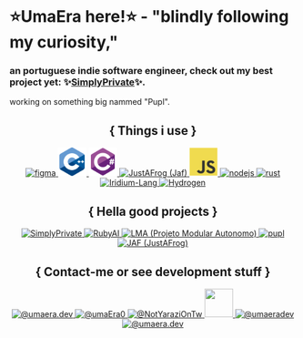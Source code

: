 # ⭐UmaEra here!⭐ - "blindly following my curiosity,"
### an portuguese indie software engineer, check out my best project yet: ✨[**SimplyPrivate**](https://github.com/notyarazi/simplyprivate)✨.
 working on something big nammed "Pupl".

<h2 align="center"> { Things i use }</h2>
<p align="center"> 
        <a href="https://www.figma.com/" target="_blank" rel="noreferrer"> 
    <img src="https://www.vectorlogo.zone/logos/figma/figma-icon.svg" alt="figma" width="50" height="50"/> 
  </a> 
      <a href="https://www.w3schools.com/cpp/" target="_blank" rel="noreferrer"> 
    <img src="https://raw.githubusercontent.com/devicons/devicon/master/icons/cplusplus/cplusplus-original.svg" alt="cplusplus" width="50" height="50"/> 
  </a> 
        <a href="https://www.w3schools.com/cs/" target="_blank" rel="noreferrer"> 
    <img src="https://raw.githubusercontent.com/devicons/devicon/master/icons/csharp/csharp-original.svg" alt="csharp" width="50" height="50"/> 
  </a> 
      <a href="https://github.com/azayraTeam" target="_blank" rel="noreferrer">
    <img src="https://umaera.github.io/icons/new-pack-icons/tile.justafrog.png" alt="JustAFrog (Jaf)" width="50" height="50"/>
  </a>
      <a href="https://developer.mozilla.org/en-US/docs/Web/JavaScript" target="_blank" rel="noreferrer"> 
    <img src="https://raw.githubusercontent.com/devicons/devicon/master/icons/javascript/javascript-original.svg" alt="javascript" width="50" height="50"/> 
  </a> 
      <a href="https://nodejs.org" target="_blank" rel="noreferrer"> 
    <img src="https://cdn-icons-png.freepik.com/512/15379/15379746.png" alt="nodejs" width="50" height="50"/> 
  </a> 
      <a href="https://www.rust-lang.org" target="_blank" rel="noreferrer"> 
    <img src="https://img.icons8.com/?size=512&id=t7vIvDXazOGO&format=png" alt="rust" width="50" height="50"/> 
  </a>
    <a href="https://github.com/azayraTeam" target="_blank" rel="noreferrer"> 
    <img src="https://umaera.github.io/icons/new-pack-icons/tile.iridium.png" alt="Iridium-Lang" width="50" height="50"/> 
    <img src="https://umaera.github.io/icons/new-pack-icons/tile.hydrogen.png" alt="Hydrogen" width="50" height="50"/> 
  </a>
  </p>

<h2 align="center"> { Hella good projects }</h2>
<p align="center"> 
<a href="https://www.simplyprivate.github.io" target="_blank" rel="noreferrer"> 
    <img src="https://umaera.github.io/icons/app-icons/scah.png" alt="SimplyPrivate" width="50" height="50"/> 
</a> 
<a href="https://www.azayra.github.io/RubyAI" target="_blank" rel="noreferrer"> 
    <img src="https://umaera.github.io/icons/lib-icons/ruby2.png" alt="RubyAI" width="50" height="50"/> 
</a> 
<a href="https://www.youtube.com/watch?v=-JSLFRz1zII" target="_blank" rel="noreferrer"> 
    <img src="https://umaera.github.io/icons/lib-icons/LMA.png" alt="LMA (Projeto Modular Autonomo)" width="50" height="50"/> 
</a> 
<a href="https://github.com/azayraTeam/Pupl" target="_blank" rel="noreferrer"> 
    <img src="https://umaera.github.io/icons/m-icons/Static.gif" alt="pupl" width="50" height="50"/> 
</a> 
<a href="https://www.azayra.github.io/jaf" target="_blank" rel="noreferrer"> 
    <img src="https://umaera.github.io/icons/new-pack-icons/tile.justafrog.png" alt="JAF (JustAFrog)" width="50" height="50"/> 
</a> 
</p>

<h2 align="center"> { Contact-me or see development stuff }</h2>
<p align="center"> 
<a href="https://instagram.com/umaera.dev" target="_blank" rel="noreferrer"> 
    <img src="https://upload.wikimedia.org/wikipedia/commons/thumb/a/a5/Instagram_icon.png/768px-Instagram_icon.png" alt="@umaera.dev" width="50" height="50"/> 
</a> 
<a href="https://www.youtube.com/@umaera0" target="_blank" rel="noreferrer"> 
    <img src="https://cdn-icons-png.flaticon.com/512/174/174883.png" alt="@umaEra0" width="50" height="50"/> 
</a> 
<a href="https://x.com/NotYaraziOnTw" target="_blank" rel="noreferrer"> 
    <img src="https://www.iconpacks.net/icons/2/free-twitter-logo-icon-2429-thumb.png" alt="@NotYaraziOnTw" width="50" height="50"/> 
</a>
<a href="https://discord.gg/XjvVs2RHqH" target="_blank" rel="noreferrer"> 
    <img src="https://images.icon-icons.com/2108/PNG/512/discord_icon_130958.png" alt="" width="50" height="50"/> 
</a>     
<a href="https://www.twitch.tv/umaeradev" target="_blank" rel="noreferrer"> 
    <img src="https://cdn-icons-png.flaticon.com/512/5968/5968819.png" alt="@umaeradev" width="50" height="50"/> 
</a> 
<a href="mailto:umaera.dev@gmail.com" target="_blank" rel="noreferrer"> 
    <img src="https://upload.wikimedia.org/wikipedia/commons/thumb/7/7e/Gmail_icon_%282020%29.svg/1280px-Gmail_icon_%282020%29.svg.png" alt="@umaera.dev" width="50" height="50"/> 
</a> 
</p>
